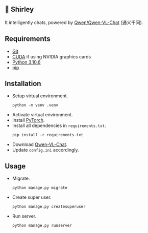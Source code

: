 ## 🦈 Shirley

It intelligently chats, powered by [Qwen/Qwen-VL-Chat](https://huggingface.co/Qwen/Qwen-VL-Chat) (通义千问).

## Requirements
- [Git](https://git-scm.com/)
- [CUDA](https://developer.nvidia.com/cuda-toolkit) if using NVIDIA graphics cards
- [Python 3.10.6](https://www.python.org/downloads/release/python-3106/)
- [pip](https://pypi.org/project/pip/)

## Installation

- Setup virtual environment.
  ```
  python -m venv .venv
  ```
- Activate virtual environment.
- Install [PyTorch](https://pytorch.org/get-started/locally/).
- Install all dependencies in `requirements.txt`.
  ```
  pip install -r requirements.txt
  ```
- Download [Qwen-VL-Chat](https://huggingface.co/Qwen/Qwen-VL-Chat).
- Update `config.ini` accordingly.

## Usage

- Migrate.
  ```
  python manage.py migrate
  ```
- Create super user.
  ```
  python manage.py createsuperuser
  ```
- Run server.
  ```
  python manage.py runserver
  ```
